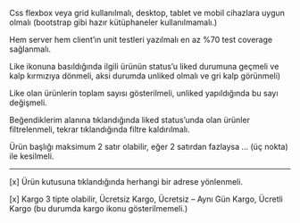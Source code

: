 Css flexbox veya grid kullanılmalı, desktop, tablet ve mobil cihazlara uygun olmalı (bootstrap gibi hazır kütüphaneler kullanılmamalı.)

Hem server hem client’ın unit testleri yazılmalı en az %70 test coverage sağlanmalı.

Like ikonuna basıldığında ilgili ürünün status’u liked durumuna geçmeli ve kalp kırmızıya dönmeli, aksi durumda unliked olmalı ve gri kalp görünmeli)

Like olan ürünlerin toplam sayısı gösterilmeli, unliked yapıldığında bu sayı değişmeli.

Beğendiklerim alanına tıklandığında liked status’unda olan ürünler filtrelenmeli, tekrar tıklandığında filtre kaldırılmalı.

Ürün başlığı maksimum 2 satır olabilir, eğer 2 satırdan fazlaysa … (üç nokta) ile kesilmeli.

------------------------
[x] Ürün kutusuna tıklandığında herhangi bir adrese yönlenmeli.

[x] Kargo 3 tipte olabilir, Ücretsiz Kargo, Ücretsiz – Aynı Gün Kargo, Ücretli Kargo (bu durumda kargo ikonu gösterilmemeli.)
